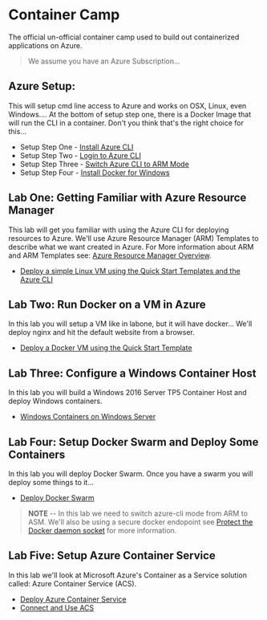 # Container Camp #
The official un-official container camp used to build out containerized applications on Azure.

> We assume you have an Azure Subscription...

## Azure Setup:  ##
This will setup cmd line access to Azure and works on OSX, Linux, even Windows.... At the bottom of setup step one, there is a Docker Image that will run the CLI in a container. Don't you think that's the right choice for this...

* Setup Step One 	- [Install Azure CLI](setup/xplat-cli-install.md)
* Setup Step Two 	- [Login to Azure CLI](setup/xplat-cli-login.md)
* Setup Step Three 	- [Switch Azure CLI to ARM Mode](setup/xplat-cli-arm.md)
* Setup Step Four	- [Install Docker for Windows](https://www.docker.com/)

## Lab One: Getting Familiar with Azure Resource Manager ##
This lab will get you familiar with using the Azure CLI for deploying resources to Azure. We'll use Azure Resource Manager (ARM) Templates to describe what we want created in Azure. For More information about ARM and ARM Templates see: [Azure Resource Manager Overview](labone/arm-overview.md).

* [Deploy a simple Linux VM using the Quick Start Templates and the Azure CLI](labone/deploy-simple-linux.md)

## Lab Two: Run Docker on a VM in Azure ##
In this lab you will setup a VM like in labone, but it will have docker... We'll deploy nginx and hit the default website from a browser.

* [Deploy a Docker VM using the Quick Start Template](labtwo/deploy-docker-vm.md)

## Lab Three: Configure a Windows Container Host ##
In this lab you will build a Windows 2016 Server TP5 Container Host and deploy Windows containers.

* [Windows Containers on Windows Server](labthree/windows-containers.md)

## Lab Four: Setup Docker Swarm and Deploy Some Containers ##
In this lab you will deploy Docker Swarm. Once you have a swarm you will deploy some things to it...

* [Deploy Docker Swarm](labfour/deploy-docker-swarm.md)

> **NOTE** -- In this lab we need to switch azure-cli mode from ARM to ASM. We'll also be using a secure docker endopoint see [Protect the Docker daemon socket](https://docs.docker.com/engine/security/https/) for more information.

## Lab Five: Setup Azure Container Service ##
In this lab we'll look at Microsoft Azure's Container as a Service solution called: Azure Container Service (ACS).

* [Deploy Azure Container Service](labfive/deploy-acs.md)
* [Connect and Use ACS](labfive/connect-acs.md)